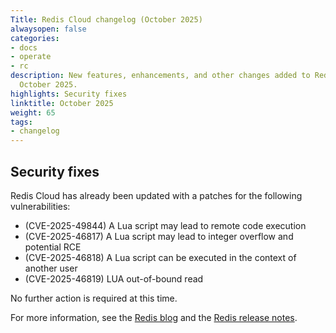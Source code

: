 ```yaml
---
Title: Redis Cloud changelog (October 2025)
alwaysopen: false
categories:
- docs
- operate
- rc
description: New features, enhancements, and other changes added to Redis Cloud during
  October 2025.
highlights: Security fixes
linktitle: October 2025
weight: 65
tags:
- changelog
---
```


## Security fixes

Redis Cloud has already been updated with a patches for the following vulnerabilities: 

- (CVE-2025-49844) A Lua script may lead to remote code execution
- (CVE-2025-46817) A Lua script may lead to integer overflow and potential RCE
- (CVE-2025-46818) A Lua script can be executed in the context of another user
- (CVE-2025-46819) LUA out-of-bound read

No further action is required at this time. 

For more information, see the [Redis blog](https://redis.io/blog/security-advisory-cve-2025-49844/) and the [Redis release notes](https://github.com/redis/redis/releases).
